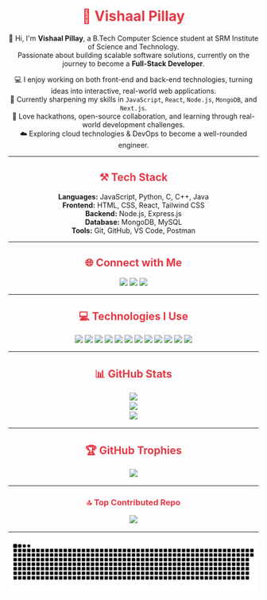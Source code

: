 <h1 align="center" style="color:#e63946;">💫 Vishaal Pillay</h1>

<p align="center">
  👋 Hi, I'm <strong>Vishaal Pillay</strong>, a B.Tech Computer Science student at SRM Institute of Science and Technology.<br>
  Passionate about building scalable software solutions, currently on the journey to become a <strong>Full-Stack Developer</strong>.
</p>

<p align="center">
  💻 I enjoy working on both front-end and back-end technologies, turning ideas into interactive, real-world web applications.<br>
  🌱 Currently sharpening my skills in <code>JavaScript</code>, <code>React</code>, <code>Node.js</code>, <code>MongoDB</code>, and <code>Next.js</code>.<br>
  🚀 Love hackathons, open-source collaboration, and learning through real-world development challenges.<br>
  ☁️ Exploring cloud technologies & DevOps to become a well-rounded engineer.
</p>

---

<h2 align="center" style="color:#e63946;">⚒️ Tech Stack</h2>

<p align="center">
  <strong>Languages:</strong> JavaScript, Python, C, C++, Java <br/>
  <strong>Frontend:</strong> HTML, CSS, React, Tailwind CSS <br/>
  <strong>Backend:</strong> Node.js, Express.js <br/>
  <strong>Database:</strong> MongoDB, MySQL <br/>
  <strong>Tools:</strong> Git, GitHub, VS Code, Postman
</p>

---

<h2 align="center" style="color:#e63946;">🌐 Connect with Me</h2>

<p align="center">
  <a href="https://www.instagram.com/vishaal.pillay/"><img src="https://img.shields.io/badge/Instagram-%23e63946.svg?style=for-the-badge&logo=instagram&logoColor=white" /></a>
  <a href="https://www.linkedin.com/in/vishaal-pillay-a63527348/"><img src="https://img.shields.io/badge/LinkedIn-%230077B5.svg?style=for-the-badge&logo=linkedin&logoColor=white" /></a>
  <a href="mailto:vishaalpillay18@gmail.com"><img src="https://img.shields.io/badge/Gmail-%23D14836.svg?style=for-the-badge&logo=gmail&logoColor=white" /></a>
</p>

---

<h2 align="center" style="color:#e63946;">💻 Technologies I Use</h2>

<p align="center">
  <img src="https://img.shields.io/badge/C-%2300599C.svg?style=for-the-badge&logo=c&logoColor=white"/>
  <img src="https://img.shields.io/badge/C++-%2300599C.svg?style=for-the-badge&logo=c%2B%2B&logoColor=white"/>
  <img src="https://img.shields.io/badge/Java-%23ED8B00.svg?style=for-the-badge&logo=openjdk&logoColor=white"/>
  <img src="https://img.shields.io/badge/JavaScript-%23323330.svg?style=for-the-badge&logo=javascript&logoColor=%23F7DF1E"/>
  <img src="https://img.shields.io/badge/Python-3670A0?style=for-the-badge&logo=python&logoColor=ffdd54"/>
  <img src="https://img.shields.io/badge/React-%2320232a.svg?style=for-the-badge&logo=react&logoColor=%2361DAFB"/>
  <img src="https://img.shields.io/badge/Node.js-6DA55F?style=for-the-badge&logo=node.js&logoColor=white"/>
  <img src="https://img.shields.io/badge/MongoDB-%234ea94b.svg?style=for-the-badge&logo=mongodb&logoColor=white"/>
  <img src="https://img.shields.io/badge/MySQL-4479A1.svg?style=for-the-badge&logo=mysql&logoColor=white"/>
  <img src="https://img.shields.io/badge/Next.js-black?style=for-the-badge&logo=next.js&logoColor=white"/>
  <img src="https://img.shields.io/badge/TensorFlow-%23FF6F00.svg?style=for-the-badge&logo=tensorflow&logoColor=white"/>
  <img src="https://img.shields.io/badge/PyTorch-%23EE4C2C.svg?style=for-the-badge&logo=PyTorch&logoColor=white"/>
</p>

---

<h2 align="center" style="color:#e63946;">📊 GitHub Stats</h2>

<p align="center">
  <img src="https://github-readme-stats.vercel.app/api?username=VishaalPillay&theme=shadow_red&hide_border=false&include_all_commits=true&count_private=true" /><br/>
  <img src="https://nirzak-streak-stats.vercel.app/?user=VishaalPillay&theme=shadow_red&hide_border=false" /><br/>
  <img src="https://github-readme-stats.vercel.app/api/top-langs/?username=VishaalPillay&theme=shadow_red&hide_border=false&layout=compact" />
</p>

---

<h2 align="center" style="color:#e63946;">🏆 GitHub Trophies</h2>

<p align="center">
  <img src="https://github-profile-trophy.vercel.app/?username=VishaalPillay&theme=radical&no-frame=false&no-bg=false&margin-w=6" />
</p>

---

<h3 align="center" style="color:#e63946;">🔝 Top Contributed Repo</h3>

<p align="center">
  <img src="https://github-contributor-stats.vercel.app/api?username=VishaalPillay&limit=5&theme=shadow_red&combine_all_yearly_contributions=true" />
</p>

---

<picture>
  <source media="(prefers-color-scheme: dark)" srcset="https://raw.githubusercontent.com/VishaalPillay/VishaalPillay/output/github-snake-dark.svg" />
  <source media="(prefers-color-scheme: light)" srcset="https://raw.githubusercontent.com/VishaalPillay/VishaalPillay/output/github-snake.svg" />
  <img alt="github-snake" src="https://raw.githubusercontent.com/VishaalPillay/VishaalPillay/output/github-snake.svg" />
</picture>
